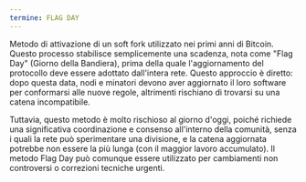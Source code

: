 ```yaml
---
termine: FLAG DAY
---
```


Metodo di attivazione di un soft fork utilizzato nei primi anni di Bitcoin. Questo processo stabilisce semplicemente una scadenza, nota come "Flag Day" (Giorno della Bandiera), prima della quale l'aggiornamento del protocollo deve essere adottato dall'intera rete. Questo approccio è diretto: dopo questa data, nodi e minatori devono aver aggiornato il loro software per conformarsi alle nuove regole, altrimenti rischiano di trovarsi su una catena incompatibile.

Tuttavia, questo metodo è molto rischioso al giorno d'oggi, poiché richiede una significativa coordinazione e consenso all'interno della comunità, senza i quali la rete può sperimentare una divisione, e la catena aggiornata potrebbe non essere la più lunga (con il maggior lavoro accumulato). Il metodo Flag Day può comunque essere utilizzato per cambiamenti non controversi o correzioni tecniche urgenti.